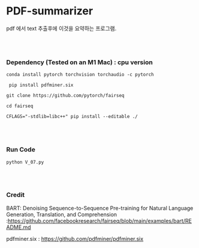 # PDF-summarizer

pdf 에서 text 추출후에 이것을 요약하는 프로그램.

 <br/><br/> 
###  Dependency (Tested on an M1 Mac) : cpu version

``` conda install pytorch torchvision torchaudio -c pytorch ```

``` pip install pdfminer.six``` 

```git clone https://github.com/pytorch/fairseq```

```cd fairseq```

```CFLAGS="-stdlib=libc++" pip install --editable ./``` 

 <br/><br/> 

### Run Code 

```python V_07.py```


 <br/><br/> 

### Credit

BART: Denoising Sequence-to-Sequence Pre-training for Natural Language Generation, Translation, and Comprehension :https://github.com/facebookresearch/fairseq/blob/main/examples/bart/README.md

pdfminer.six  :  https://github.com/pdfminer/pdfminer.six 


